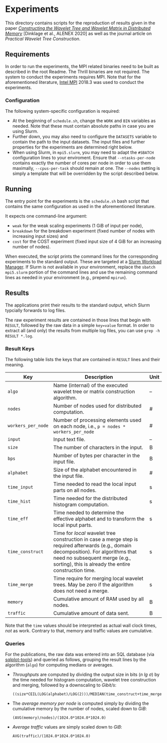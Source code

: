 # Experiments

This directory contains scripts for the reproduction of results given in the paper [*Constructing the Wavelet Tree and Wavelet Matrix in Distributed Memory*](https://doi.org/10.1137/1.9781611976007.17) [Dinklage et al., ALENEX 2020] as well as the journal article on *Practical Wavelet Tree Construction*.

## Requirements

In order to run the experiments, the MPI related binaries need to be built as described in the root Readme. The Thrill binaries are not required. The system to conduct the experiments requires MPI. Note that for the aforementioned literature, [Intel MPI](https://software.intel.com/content/www/us/en/develop/tools/oneapi/components/mpi-library.html) 2018.3 was used to conduct the experiments.

### Configuration

The following system-specific configuration is required:

* At the beginning of `schedule.sh`, change the `WORK` and `BIN` variables as needed. Note that these must contain absolute paths in case you are using Slurm.
* Further down, you may also need to configure the `DATASETS` variable to contain the path to the input datasets. The input files and further properties for the experiments are determined right below.
* When using Slurm, in `mpi5.slurm`, you may need to adapt the `#SBATCH` configuration lines to your enviroment. Ensure that `--ntasks-per-node` contains exactly the number of cores per node in order to use them maximally, `--cpus-per-task` should remain at one. The `--nodes` setting is simply a template that will be overridden by the script described below.

## Running

The entry point for the experiments is the `schedule.sh` bash script that contains the same configuration as used in the aforementioned literature.

It expects one command-line argument:

* `weak` for the weak scaling experiments (1 GiB of input per node),
* `breakdown` for the breakdown experiment (fixed number of nodes with increasing input sizes) and
* `cost` for the COST experiment (fixed input size of 4 GiB for an increasing number of nodes).

When executed, the script prints the command lines for the corresponding experiments to the standard output. These are targeted at a [Slurm Workload Manager](https://slurm.schedmd.com/). If Slurm is not available in your environment, replace the `sbatch mpi5.slurm` portion of the command lines and use the remaining command lines as needed in your environment (e.g., prepend `mpirun`).

## Results

The applications print their results to the standard output, which Slurm typcially forwards to log files.

The raw experiment results are contained in those lines that begin with `RESULT`, followed by the raw data in a simple `key=value` format. In order to extract all (and only) the results from multiple log files, you can use `grep -h RESULT *.log`.

### Result Keys

The following table lists the keys that are contained in `RESULT` lines and their meaning.

| Key                | Description                                                  | Unit    |
| ------------------ | ------------------------------------------------------------ | ------- |
| `algo`             | Name (internal) of the executed wavelet tree or matrix construction algorithm. | &ndash; |
| `nodes`            | Number of nodes used for distributed computation.            | #       |
| `workers_per_node` | Number of processing elements used on each node, i.e., `p = nodes * workers_per_node` | #       |
| `input`            | Input text file.                                             | &ndash; |
| `size`             | The number of characters in the input.                       | B       |
| `bps`              | Number of bytes per character in the input file.             | B       |
| `alphabet`         | Size of the alphabet encountered in the input file.          | #       |
| `time_input`       | Time needed to read the local input parts on all nodes.      | s       |
| `time_hist`        | Time needed for the distributed histogram computation.       | s       |
| `time_eff`         | Time needed to determine the effective alphabet and to transform the local input parts. | s       |
| `time_construct`   | Time for *local* wavelet tree construction in case a merge step is required afterwards (e.g., domain decomposition). For algorithms that need no subsequent merge (e.g., sorting), this is already the entire construction time. | s       |
| `time_merge`       | Time require for merging local wavelet trees. May be zero if the algorithm does not need a merge. | s       |
| `memory`           | Cumulative amount of RAM used by all nodes.                  | B       |
| `traffic`          | Cumulative amount of data sent.                              | B       |

Note that the `time` values should be interpreted as actual wall clock times, *not* as work. Contrary to that, memory and traffic values are cumulative.

### Queries

For the publications, the raw data was entered into an SQL database (via [sqlplot-tools](https://github.com/bingmann/sqlplot-tools)) and queried as follows, grouping the result lines by the algorithm (`algo`) for computing medians or averages.

* *Throughputs* are computed by dividing the output size in bits (*n lg σ*) by the time needed for histogram computation, wavelet tree construction and merging, followed by a downscaling to *Gibit/s*:

  ```
  ((size*CEIL(LOG(alphabet)/LOG(2)))/MEDIAN(time_construct+time_merge+time_hist))/(1024.0*1024.0*1024.0)
  ```

* The *average memory per node* is computed simply by dividing the cumulative memory by the number of nodes, scaled down to *GiB*:

  ```
  (AVG(memory)/nodes)/(1024.0*1024.0*1024.0)
  ```

* *Average traffic* values are simply scaled down to *GiB*:

  ```
  AVG(traffic)/(1024.0*1024.0*1024.0)
  ```

